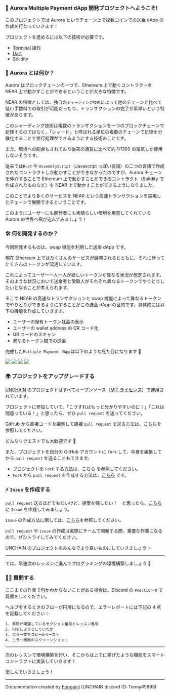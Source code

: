 ### 🌈 Aurora Multiple Payment dApp 開発プロジェクトへようこそ!

このプロジェクトでは Aurora というチェーン上で複数コインでの送金 dApp の作成を行なっていきます！

プロジェクトを進めるには以下の技術が必要です。

- [Terminal 操作](https://qiita.com/ryouzi/items/f9dee1540a04a0bfb9a3)
- [Dart](https://dart.dev/)
- [Solidity](https://docs.soliditylang.org/en/v0.8.16/)

### 🧐 Aurora とは何か？

Aurora はブロックチェーンの一つで、Ethereum 上で動くコントラクトを NEAR 上で動かすことができるということが大きな特徴です。

NEAR の特徴としては、独自の`シャーディング技術`によって他のチェーンと比べて低い手数料での取引が可能だったり、トランザクションの完了が素早いという特徴があります。

このシャーディング技術は複数のトランザクションを一つのブロックチェーンで処理するのではなく、「シャード」と呼ばれる単位の複数のチェーンで処理を分散化することで並行処理ができるようにする技術のことです。

また、環境への配慮もされており従来の通貨に比べて約 1/1300 の電気しか使用しないそうです。

従来では`Rust` や `AssemblyScript`（Javascript っぽい言語）の二つの言語で作成されたコントラクトしか動かすことができなかったのですが、Aurora チェーンを仲介することで Ethereum 上で動かすことができるコントラクト（Solidity で作成されたものなど）を NEAR 上で動かすことができるようになりました。

このことでより多くのサービスを NEAR という高速トランザクションを実現したチェーンで展開できるということです。

このようにユーザーにも開発者にも素晴らしい環境を用意してくれている Aurora の世界へ飛び込んでみましょう！

### 🛠 何を開発するのか？

今回開発するものは、swap 機能を利用した送金 dApp です。

現在 Ethereum 上ではたくさんのサービスが展開されるとともに、それに伴ってたくさんのトークンが流通しています。

これによってユーザー一人一人が欲しいトークンが異なる状況が想定されます。そのような状況において送金者と受取人がそれぞれ異なるトークンでやりとりしたいとなることが考えられます。

そこで NEAR の高速なトランザクションと swap 機能によって異なるトークンでやりとりができるようにすることがこの送金 dApp の目的です。具体的には以下の機能を作成していきます。

- ユーザーの保有トークン残高の表示
- ユーザーの wallet address の QR コード化
- QR コードのスキャン
- 異なるトークン間での送金

完成した`Multiple Payment dApp`は以下のような見た目になります 💪

![](/public/images/NEAR-MulPay/section-0/0_1_1.png)
![](/public/images/NEAR-MulPay/section-0/0_1_2.png)
![](/public/images/NEAR-MulPay/section-0/0_1_3.png)
![](/public/images/NEAR-MulPay/section-0/0_1_4.png)

### 🌍 プロジェクトをアップグレードする

[UNCHAIN](https://app.shiftbase.xyz) のプロジェクトはすべてオープンソース（[MIT ライセンス](https://wisdommingle.com/mit-license/)）で運用されています。

プロジェクトに参加していて、「こうすればもっと分かりやすいのに！」「これは間違っている！」と思ったら、ぜひ `pull request` を送ってください。

GitHub から直接コードを編集して直接 `pull request` を送る方法は、[こちら](https://docs.github.com/ja/repositories/working-with-files/managing-files/editing-files#editing-files-in-another-users-repository)を参照してください。

どんなリクエストでも大歓迎です 🎉

また、プロジェクトを自分の GitHub アカウントに `Fork` して、中身を編集してから `pull request` を送ることもできます。

- プロジェクトを `Fork` する方法は、[こちら](https://docs.github.com/ja/get-started/quickstart/fork-a-repo) を参照してください。
- `Fork` から `pull request` を作成する方法は、[こちら](https://docs.github.com/ja/pull-requests/collaborating-with-pull-requests/proposing-changes-to-your-work-with-pull-requests/creating-a-pull-request-from-a-fork) です。

### ⚡️ `Issue` を作成する

`pull request` 送るほどでもないけど、提案を残したい！　と思ったら、[こちら](https://github.com/shiftbase-xyz/UNCHAIN-projects/issues) に `Issue` を作成してみましょう。

`Issue` の作成方法に関しては、[こちら](https://docs.github.com/ja/issues/tracking-your-work-with-issues/creating-an-issue)を参照してください。

`pull request` や `issue` の作成は実際にチームで開発する際、重要な作業になるので、ぜひトライしてみてください。

UNCHAIN のプロジェクトをみんなでより良いものにしていきましょう ✨

---

では、早速次のレッスンに進んでプログラミングの環境構築しましょう 🎉

### 🙋‍♂️ 質問する

ここまでの作業で何かわからないことがある場合は、Discord の `#section-0` で質問をしてください。

ヘルプをするときのフローが円滑になるので、エラーレポートには下記の 4 点を記載してください ✨

```
1. 質問が関連しているセクション番号とレッスン番号
2. 何をしようとしていたか
3. エラー文をコピー&ペースト
4. エラー画面のスクリーンショット
```

---

次のレッスンで環境構築を行い、そこからは上でに挙げたような機能をスマートコントラクトに実装していきます！

楽しんでいきましょう！

---

Documentation created by [honganji](https://github.com/honganji) (UNCHAIN discord ID: Tonny#5693)
